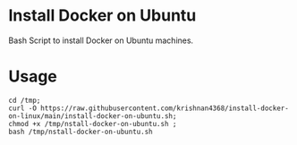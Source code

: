 # Install Docker on Ubuntu
Bash Script to install Docker on Ubuntu machines.

# Usage
```
cd /tmp; 
curl -O https://raw.githubusercontent.com/krishnan4368/install-docker-on-linux/main/install-docker-on-ubuntu.sh; 
chmod +x /tmp/nstall-docker-on-ubuntu.sh ; 
bash /tmp/nstall-docker-on-ubuntu.sh
```
